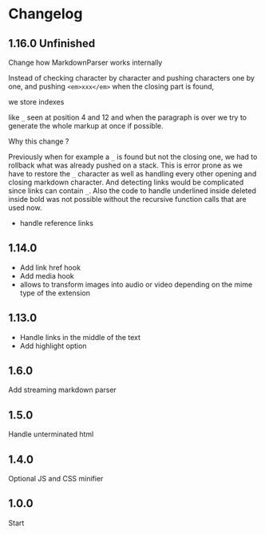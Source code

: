 # Changelog

## 1.16.0 Unfinished

Change how MarkdownParser works internally

Instead of checking character by character and pushing characters one by one, and pushing `<em>xxx</em>` when the closing part is found,

we store indexes

like `_` seen at position 4 and 12 and when the paragraph is over we try to generate the whole markup at once if possible.

Why this change ?

Previously  when for example a  `_` is found but not the closing one, we had to rollback what was already pushed on a stack. This is error prone as we have to restore the `_` character as well as handling every other opening and closing markdown character. And detecting links would be complicated since links can contain `_`. Also the code to handle underlined inside deleted inside bold was not possible without the recursive function calls that are used now.

 * handle reference links



## 1.14.0

 * Add link href hook
 * Add media hook
 * allows to transform images into audio or video depending on the mime type of the extension

## 1.13.0

 * Handle links in the middle of the text
 * Add highlight option

## 1.6.0

Add streaming markdown parser

## 1.5.0

Handle unterminated html

## 1.4.0

Optional JS and CSS minifier

## 1.0.0

Start
